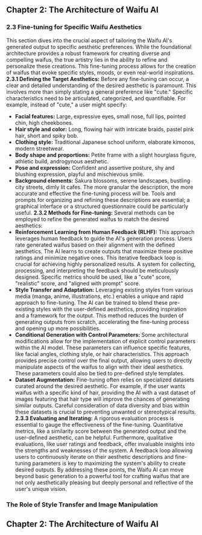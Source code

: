 ## Chapter 2: The Architecture of Waifu AI
### 2.3 Fine-tuning for Specific Waifu Aesthetics
This section dives into the crucial aspect of tailoring the Waifu AI's generated output to specific aesthetic preferences.  While the foundational architecture provides a robust framework for creating diverse and compelling waifus, the true artistry lies in the ability to refine and personalize these creations.  This fine-tuning process allows for the creation of waifus that evoke specific styles, moods, or even real-world inspirations.
**2.3.1 Defining the Target Aesthetics:**
Before any fine-tuning can occur, a clear and detailed understanding of the desired aesthetic is paramount.  This involves more than simply stating a general preference like "cute."  Specific characteristics need to be articulated, categorized, and quantifiable.  For example, instead of "cute," a user might specify:
* **Facial features:**  Large, expressive eyes, small nose, full lips, pointed chin, high cheekbones.
* **Hair style and color:**  Long, flowing hair with intricate braids, pastel pink hair, short and spiky bob.
* **Clothing style:**  Traditional Japanese school uniform, elaborate kimonos, modern streetwear.
* **Body shape and proportions:**  Petite frame with a slight hourglass figure, athletic build, androgynous aesthetic.
* **Pose and expression:**  Confident and assertive posture, shy and blushing expression, playful and mischievous smile.
* **Background elements:**  Sakura blossoms, serene landscapes, bustling city streets, dimly lit cafes.
The more granular the description, the more accurate and effective the fine-tuning process will be.  Tools and prompts for organizing and refining these descriptions are essential; a graphical interface or a structured questionnaire could be particularly useful.
**2.3.2  Methods for Fine-tuning:**
Several methods can be employed to refine the generated waifus to match the desired aesthetics:
* **Reinforcement Learning from Human Feedback (RLHF):** This approach leverages human feedback to guide the AI's generation process.  Users rate generated waifus based on their alignment with the defined aesthetics.  The AI learns to create outputs that maximize these positive ratings and minimize negative ones.  This iterative feedback loop is crucial for achieving highly personalized results.  A system for collecting, processing, and interpreting the feedback should be meticulously designed.  Specific metrics should be used, like a "cute" score, "realistic" score, and "aligned with prompt" score.
* **Style Transfer and Adaptation:** Leveraging existing styles from various media (manga, anime, illustrations, etc.) enables a unique and rapid approach to fine-tuning.  The AI can be trained to blend these pre-existing styles with the user-defined aesthetics, providing inspiration and a framework for the output.  This method reduces the burden of generating outputs from scratch, accelerating the fine-tuning process and opening up more possibilities.
* **Conditional Generation with Control Parameters:** Some architectural modifications allow for the implementation of explicit control parameters within the AI model.  These parameters can influence specific features, like facial angles, clothing style, or hair characteristics.  This approach provides precise control over the final output, allowing users to directly manipulate aspects of the waifus to align with their ideal aesthetics.  These parameters could also be tied to pre-defined style templates.
* **Dataset Augmentation:** Fine-tuning often relies on specialized datasets curated around the desired aesthetic.  For example, if the user wants waifus with a specific kind of hair, providing the AI with a vast dataset of images featuring that hair type will improve the chances of generating similar outputs.  Careful consideration of data diversity and bias within these datasets is crucial to preventing unwanted or stereotypical results.
**2.3.3 Evaluating and Iterating:**
A rigorous evaluation process is essential to gauge the effectiveness of the fine-tuning.  Quantitative metrics, like a similarity score between the generated output and the user-defined aesthetic, can be helpful.  Furthermore, qualitative evaluations, like user ratings and feedback, offer invaluable insights into the strengths and weaknesses of the system.  A feedback loop allowing users to continuously iterate on their aesthetic descriptions and fine-tuning parameters is key to maximizing the system's ability to create desired outputs.
By addressing these points, the Waifu AI can move beyond basic generation to a powerful tool for crafting waifus that are not only aesthetically pleasing but deeply personal and reflective of the user's unique vision.
### The Role of Style Transfer and Image Manipulation
## Chapter 2: The Architecture of Waifu AI